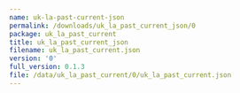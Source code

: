 ```yaml
---
name: uk-la-past-current-json
permalink: /downloads/uk_la_past_current_json/0
package: uk_la_past_current
title: uk_la_past_current_json
filename: uk_la_past_current.json
version: '0'
full_version: 0.1.3
file: /data/uk_la_past_current/0/uk_la_past_current.json
---
```

